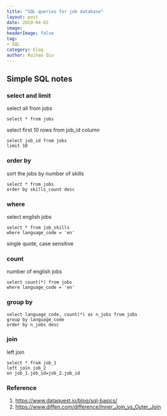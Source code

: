 ```yaml
---
title: "SQL queries for job database"
layout: post
date: 2019-04-02
image:
headerImage: false
tag:
- SQL
category: blog
author: Ruihao Qiu
---
```

<div class="breaker"></div>

## Simple SQL notes

### select and limit
select all from jobs
```
select * from jobs
```
select first 10 rows from job_id column
```
select job_id from jobs
limit 10
```

### order by
sort the jobs by number of skills
```
select * from jobs
order by skills_count desc
```

### where
select english jobs
```
select * from job_skills
where language_code = 'en'
```
single quote, case sensitive

### count
number of english jobs
```
select count(*) from jobs
where language_code = 'en'
```

### group by

```
select language_code, count(*) as n_jobs from jobs
group by language_code
order by n_jobs desc
```

### join
left join
```
select * from job_1
left join job_2
on job_1.job_id=job_2.job_id
```

### Reference
1. https://www.dataquest.io/blog/sql-basics/
1. https://www.diffen.com/difference/Inner_Join_vs_Outer_Join
